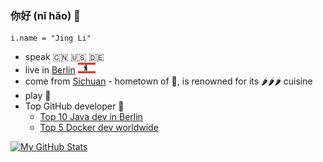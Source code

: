 ### 你好 (nǐ hǎo) 👋

```
i.name = "Jing Li"
```

* speak 🇨🇳 🇺🇸 🇩🇪
* live in [Berlin](https://goo.gl/maps/BVf3ULuYYhdKXBW8A) <img src="https://github.com/thyrlian/thyrlian/blob/master/assets/images/Flag%20of%20Berlin.png?raw=true" width="28">
* come from [Sichuan](https://en.wikipedia.org/wiki/Sichuan) - hometown of 🐼, is renowned for its 🌶️🌶️🌶️ cuisine
* play 🏀
* Top GitHub developer 🥇
  * [Top 10 Java dev in Berlin](http://git-awards.com/users?city=berlin&language=java)
  * [Top 5 Docker dev worldwide](http://git-awards.com/users?language=dockerfile)

[![My GitHub Stats](https://github-readme-stats.vercel.app/api?username=thyrlian&count_private=true&show_icons=true&theme=blueberry)](https://github.com/thyrlian?tab=repositories)

<!--
**thyrlian/thyrlian** is a ✨ _special_ ✨ repository because its `README.md` (this file) appears on your GitHub profile.

Here are some ideas to get you started:

- 🔭 I’m currently working on ...
- 🌱 I’m currently learning ...
- 👯 I’m looking to collaborate on ...
- 🤔 I’m looking for help with ...
- 💬 Ask me about ...
- 📫 How to reach me: ...
- 😄 Pronouns: ...
- ⚡ Fun fact: ...
-->

